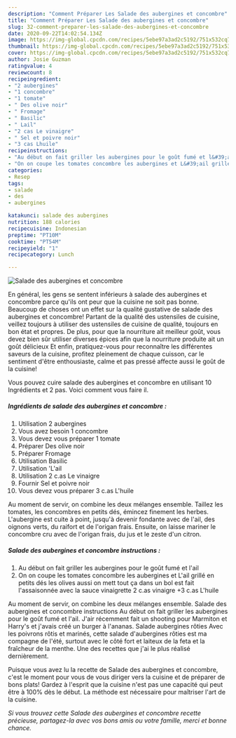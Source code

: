 ```yaml
---
description: "Comment Préparer Les Salade des aubergines et concombre"
title: "Comment Préparer Les Salade des aubergines et concombre"
slug: 32-comment-preparer-les-salade-des-aubergines-et-concombre
date: 2020-09-22T14:02:54.134Z
image: https://img-global.cpcdn.com/recipes/5ebe97a3ad2c5192/751x532cq70/salade-des-aubergines-et-concombre-photo-principale-de-la-recette.jpg
thumbnail: https://img-global.cpcdn.com/recipes/5ebe97a3ad2c5192/751x532cq70/salade-des-aubergines-et-concombre-photo-principale-de-la-recette.jpg
cover: https://img-global.cpcdn.com/recipes/5ebe97a3ad2c5192/751x532cq70/salade-des-aubergines-et-concombre-photo-principale-de-la-recette.jpg
author: Josie Guzman
ratingvalue: 4
reviewcount: 8
recipeingredient:
- "2 aubergines"
- "1 concombre"
- "1 tomate"
- " Des olive noir"
- " Fromage"
- " Basilic"
- " Lail"
- "2 cas Le vinaigre"
- " Sel et poivre noir"
- "3 cas Lhuile"
recipeinstructions:
- "Au début on fait griller les aubergines pour le goût fumé et l&#39;ail"
- "On on coupe les tomates concombre les aubergines et L&#39;ail grillé en petits dés les olives aussi on mett tout ça dans un bol est fait l&#39;assaisonnée avec la sauce vinaigrette 2 c.as vinaigre +3 c.as L&#39;huile"
categories:
- Resep
tags:
- salade
- des
- aubergines

katakunci: salade des aubergines 
nutrition: 188 calories
recipecuisine: Indonesian
preptime: "PT10M"
cooktime: "PT54M"
recipeyield: "1"
recipecategory: Lunch

---
```



![Salade des aubergines et concombre](https://img-global.cpcdn.com/recipes/5ebe97a3ad2c5192/751x532cq70/salade-des-aubergines-et-concombre-photo-principale-de-la-recette.jpg)

En général, les gens se sentent inférieurs à salade des aubergines et concombre parce qu'ils ont peur que la cuisine ne soit pas bonne. Beaucoup de choses ont un effet sur la qualité gustative de salade des aubergines et concombre! Partant de la qualité des ustensiles de cuisine, veillez toujours à utiliser des ustensiles de cuisine de qualité, toujours en bon état et propres. De plus, pour que la nourriture ait meilleur goût, vous devez bien sûr utiliser diverses épices afin que la nourriture produite ait un goût délicieux Et enfin, pratiquez-vous pour reconnaître les différentes saveurs de la cuisine, profitez pleinement de chaque cuisson, car le sentiment d'être enthousiaste, calme et pas pressé affecte aussi le goût de la cuisine!

<!--inarticleads1-->

Vous pouvez cuire salade des aubergines et concombre en utilisant 10 Ingrédients et 2 pas. Voici comment vous faire il.

##### Ingrédients de salade des aubergines et concombre :

1. Utilisation 2 aubergines
1. Vous avez besoin 1 concombre
1. Vous devez vous préparer 1 tomate
1. Préparer  Des olive noir
1. Préparer  Fromage
1. Utilisation  Basilic
1. Utilisation  &#39;L&#39;ail
1. Utilisation 2 c.as Le vinaigre
1. Fournir  Sel et poivre noir
1. Vous devez vous préparer 3 c.as L&#39;huile


Au moment de servir, on combine les deux mélanges ensemble. Taillez les tomates, les concombres en petits dés, émincez finement les herbes. L&#39;aubergine est cuite à point, jusqu&#39;à devenir fondante avec de l&#39;ail, des oignons verts, du raifort et de l&#39;origan frais. Ensuite, on laisse mariner le concombre cru avec de l&#39;origan frais, du jus et le zeste d&#39;un citron. 

<!--inarticleads2-->

##### Salade des aubergines et concombre instructions :

1. Au début on fait griller les aubergines pour le goût fumé et l&#39;ail
1. On on coupe les tomates concombre les aubergines et L&#39;ail grillé en petits dés les olives aussi on mett tout ça dans un bol est fait l&#39;assaisonnée avec la sauce vinaigrette 2 c.as vinaigre +3 c.as L&#39;huile


Au moment de servir, on combine les deux mélanges ensemble. Salade des aubergines et concombre instructions Au début on fait griller les aubergines pour le goût fumé et l&#39;ail. J&#39;air récemment fait un shooting pour Marmiton et Harry&#39;s et j&#39;avais créé un burger à l&#39;ananas. Salade aubergines rôties Avec les poivrons rôtis et marinés, cette salade d&#39;aubergines rôties est ma compagne de l&#39;été, surtout avec le côté fort et laiteux de la feta et la fraîcheur de la menthe. Une des recettes que j&#39;ai le plus réalisé dernièrement. 

<!--inarticleads1-->

<p>
Puisque vous avez lu la recette de Salade des aubergines et concombre, c'est le moment pour vous de vous diriger vers la cuisine et de préparer de bons plats! Gardez à l'esprit que la cuisine n'est pas une capacité qui peut être à 100% dès le début. La méthode est nécessaire pour maîtriser l'art de la cuisine.
</p>

<p>
<i>Si vous trouvez cette Salade des aubergines et concombre recette précieuse, partagez-la avec vos bons amis ou votre famille, merci et bonne chance.</i>
</p>
